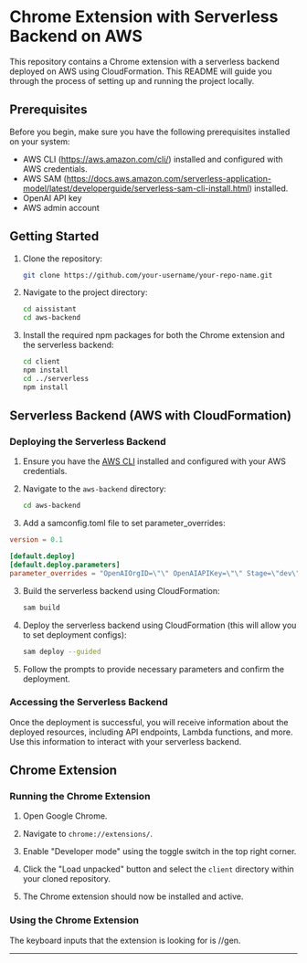 # Chrome Extension with Serverless Backend on AWS

This repository contains a Chrome extension with a serverless backend deployed on AWS using CloudFormation. This README will guide you through the process of setting up and running the project locally.

## Prerequisites

Before you begin, make sure you have the following prerequisites installed on your system:

- AWS CLI (https://aws.amazon.com/cli/) installed and configured with AWS credentials.
- AWS SAM (https://docs.aws.amazon.com/serverless-application-model/latest/developerguide/serverless-sam-cli-install.html) installed.
- OpenAI API key
- AWS admin account

## Getting Started

1. Clone the repository:

   ```bash
   git clone https://github.com/your-username/your-repo-name.git
   ```

2. Navigate to the project directory:

   ```bash
   cd aissistant
   cd aws-backend
   ```

3. Install the required npm packages for both the Chrome extension and the serverless backend:

   ```bash
   cd client
   npm install
   cd ../serverless
   npm install
   ```
## Serverless Backend (AWS with CloudFormation)

### Deploying the Serverless Backend

1. Ensure you have the [AWS CLI](https://aws.amazon.com/cli/) installed and configured with your AWS credentials.

2. Navigate to the `aws-backend` directory:

   ```bash
   cd aws-backend
   ```
3. Add a samconfig.toml file to set parameter_overrides:

  ```toml
  version = 0.1
  
  [default.deploy]
  [default.deploy.parameters]
  parameter_overrides = "OpenAIOrgID=\"\" OpenAIAPIKey=\"\" Stage=\"dev\""
  ```
   
3. Build the serverless backend using CloudFormation:

   ```bash
   sam build
   ```
4. Deploy the serverless backend using CloudFormation (this will allow you to set deployment configs):

   ```bash
   sam deploy --guided
   ```
5. Follow the prompts to provide necessary parameters and confirm the deployment.
   

### Accessing the Serverless Backend

Once the deployment is successful, you will receive information about the deployed resources, including API endpoints, Lambda functions, and more. Use this information to interact with your serverless backend.

## Chrome Extension

### Running the Chrome Extension

1. Open Google Chrome.

2. Navigate to `chrome://extensions/`.

3. Enable "Developer mode" using the toggle switch in the top right corner.

4. Click the "Load unpacked" button and select the `client` directory within your cloned repository.

5. The Chrome extension should now be installed and active.

### Using the Chrome Extension

The keyboard inputs that the extension is looking for is //gen.

---

